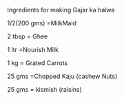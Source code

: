 Ingredients for making Gajar ka halwa 

1/2(200 gms)  =MilkMaid

2 tbsp = Ghee

1 ltr =Nourish Milk

1 kg = Grated Carrots 

25 gms =Chopped Kaju (cashew Nuts)

25 gms = kismish (raisins)

